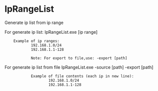 # IpRangeList
Generate ip list from ip range

For generate ip list:
        IpRangeList.exe [ip range]

        Example of ip ranges:
                192.168.1.0/24
                192.168.1.1-128

                Note: For export to file,use: -export [path]

For generate ip list from file
        IpRangeList.exe -source [path] -export [path]

                Example of file contents (each ip in new line):
                        192.168.1.0/24
                        192.168.1.1-128
